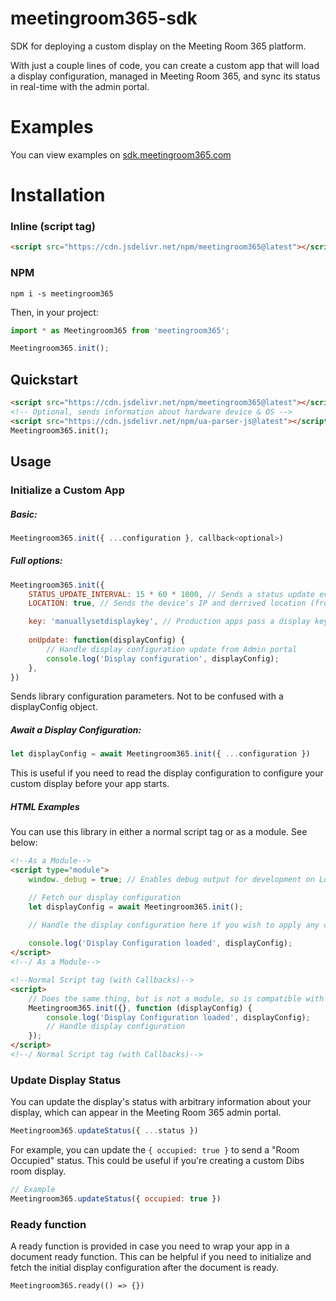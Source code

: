 # meetingroom365-sdk
SDK for deploying a custom display on the Meeting Room 365 platform.

With just a couple lines of code, you can create a custom app that will load a display configuration, managed in Meeting Room 365, and sync its status in real-time with the admin portal.

# Examples

You can view examples on [sdk.meetingroom365.com](https://sdk.meetingroom365.com)

# Installation

### Inline (script tag)

```html
<script src="https://cdn.jsdelivr.net/npm/meetingroom365@latest"></script>
```

### NPM

```shell
npm i -s meetingroom365
```

Then, in your project:

```js
import * as Meetingroom365 from 'meetingroom365';

Meetingroom365.init();
```

## Quickstart

```html
<script src="https://cdn.jsdelivr.net/npm/meetingroom365@latest"></script>
<!-- Optional, sends information about hardware device & OS -->
<script src="https://cdn.jsdelivr.net/npm/ua-parser-js@latest"></script>
Meetingroom365.init();
```

## Usage

### Initialize a Custom App
##### Basic:
```js
Meetingroom365.init({ ...configuration }, callback<optional>)
```

##### Full options:
```js
Meetingroom365.init({
    STATUS_UPDATE_INTERVAL: 15 * 60 * 1000, // Sends a status update every 15 minutes to let the admin portal know the display is online
    LOCATION: true, // Sends the device's IP and derrived location (from IP) to the admin portal

    key: 'manuallysetdisplaykey', // Production apps pass a display key automatically via query parameter
    
    onUpdate: function(displayConfig) {
        // Handle display configuration update from Admin portal
        console.log('Display configuration', displayConfig);
    },
})
```

Sends library configuration parameters. Not to be confused with a displayConfig object.

##### Await a Display Configuration:

```js
let displayConfig = await Meetingroom365.init({ ...configuration })
```

This is useful if you need to read the display configuration to configure your custom display before your app starts.

##### HTML Examples

You can use this library in either a normal script tag or as a module. See below:

```html
<!--As a Module-->
<script type="module">
    window._debug = true; // Enables debug output for development on Localhost

    // Fetch our display configuration
    let displayConfig = await Meetingroom365.init();

    // Handle the display configuration here if you wish to apply any customizations to the app
    
    console.log('Display Configuration loaded', displayConfig);
</script>
<!--/ As a Module-->

<!--Normal Script tag (with Callbacks)-->
<script>
    // Does the same thing, but is not a module, so is compatible with more devices and browsers
    Meetingroom365.init({}, function (displayConfig) {
        console.log('Display Configuration loaded', displayConfig);
        // Handle display configuration
    });
</script>
<!--/ Normal Script tag (with Callbacks)-->
```

### Update Display Status

You can update the display's status with arbitrary information about your display, which can appear in the Meeting Room 365 admin portal.

```js
Meetingroom365.updateStatus({ ...status })
```

For example, you can update the `{ occupied: true }` to send a "Room Occupied" status. This could be useful if you're creating a custom Dibs room display.

```js
// Example
Meetingroom365.updateStatus({ occupied: true })
```

### Ready function

A ready function is provided in case you need to wrap your app in a document ready function. This can be helpful if you need to initialize and fetch the initial display configuration after the document is ready.

`Meetingroom365.ready(() => {})`

